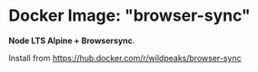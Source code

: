 # Docker Image: "browser-sync"

**Node LTS Alpine + Browsersync**.

Install from https://hub.docker.com/r/wildpeaks/browser-sync

